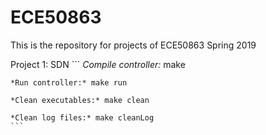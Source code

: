# ECE50863


This is the repository for projects of ECE50863 Spring 2019

Project 1: SDN
	```
	*Compile controller:* make
	
	*Run controller:* make run 
	
	*Clean executables:* make clean 
	
	*Clean log files:* make cleanLog 
	```
	